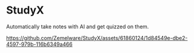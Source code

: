 # StudyX
Automatically take notes with AI and get quizzed on them.

https://github.com/Zemelware/StudyX/assets/61860124/1d84549e-dbe2-4597-979b-116b6349a466


